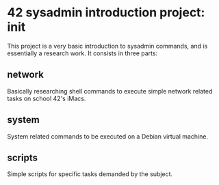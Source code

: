 # 42 sysadmin introduction project: init

This project is a very basic introduction to sysadmin commands, and is essentially a research work. It consists in three parts: 

## network

Basically researching shell commands to execute simple network related tasks on school 42's iMacs.

## system

System related commands to be executed on a Debian virtual machine.

## scripts

Simple scripts for specific tasks demanded by the subject.
